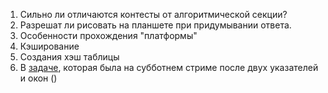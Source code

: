 1. Сильно ли отличаются контесты от алгоритмической секции?
2. Разрешат ли рисовать на планшете при придумывании ответа. 
3. Особенности прохождения "платформы"
4. Кэширование
5. Создания хэш таблицы
6.  В [задаче](https://leetcode.com/problems/maximum-average-subarray-i/), которая была на субботнем стриме после двух указателей и окон ()